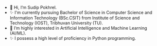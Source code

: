 - 👋 Hi, I’m Sudip Pokhrel.
- ✨ I'm currently pursuing Bachelor of Science in Computer Science and Information Technology (BSc.CSIT) from     Institute of Science and Technology (IOST), Tribhuvan University (TU).
- 👀 I’m highly interested in Artificial Intelligence and Machine Learning (AI/ML).
- ✨ I possess a high level of proficiency in Python programming.
